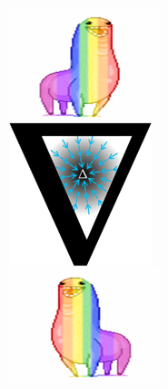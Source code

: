 <a href="https://micrograduate-book.github.io"><img src="./rainbowbunchie_flipped.gif" height="200" title="I love learning!"></a> <a href="https://micrograduate-book.github.io"><img src="https://raw.githubusercontent.com/ckaraneen/micrograduate/refs/heads/main/logo.png" height="250" title="microgra∇uate"></a> <a href="https://micrograduate-book.github.io"><img src="./rainbowbunchie.gif" height="200" title="I love learning!"></a>
